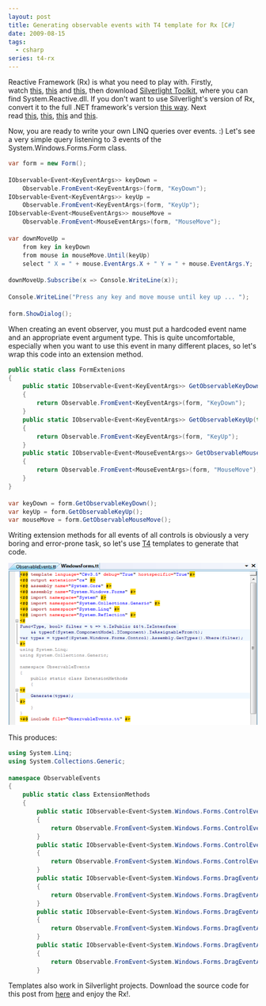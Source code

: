 ```yaml
---
layout: post
title: Generating observable events with T4 template for Rx [C#]
date: 2009-08-15
tags:
  - csharp
series: t4-rx
---
```


Reactive Framework (Rx) is what you need to play with. Firstly, watch [this](http://langnetsymposium.com/2009/talks/23-ErikMeijer-LiveLabsReactiveFramework.html), [this](http://channel9.msdn.com/shows/Going+Deep/Expert-to-Expert-Brian-Beckman-and-Erik-Meijer-Inside-the-NET-Reactive-Framework-Rx/) and [this](http://channel9.msdn.com/shows/Going+Deep/Kim-Hamilton-and-Wes-Dyer-Inside-NET-Rx-and-IObservableIObserver-in-the-BCL-VS-2010/), then download [Silverlight Toolkit](http://silverlight.codeplex.com/SourceControl/ListDownloadableCommits.aspx), where you can find System.Reactive.dll. If you don't want to use Silverlight's version of Rx, convert it to the full .NET framework's version [this way](http://evain.net/blog/articles/2009/07/30/rebasing-system-reactive-to-the-net-clr). Next read [this](http://themechanicalbride.blogspot.com/2009/07/introducing-rx-linq-to-events.html), [this](http://themechanicalbride.blogspot.com/2009/07/developing-with-rx-part-1-extension.html), [this](http://themechanicalbride.blogspot.com/2009/07/developing-with-rx-part-2-converting.html) and [this](http://themechanicalbride.blogspot.com/2009/08/joy-of-rx-building-asynchronous-service.html).

Now, you are ready to write your own LINQ queries over events. :) Let's see a very simple query listening to 3 events of the System.Windows.Forms.Form class.

```csharp
var form = new Form();

IObservable<Event<KeyEventArgs>> keyDown =
    Observable.FromEvent<KeyEventArgs>(form, "KeyDown");
IObservable<Event<KeyEventArgs>> keyUp =
    Observable.FromEvent<KeyEventArgs>(form, "KeyUp");
IObservable<Event<MouseEventArgs>> mouseMove =
    Observable.FromEvent<MouseEventArgs>(form, "MouseMove");

var downMoveUp =
    from key in keyDown
    from mouse in mouseMove.Until(keyUp)
    select " X = " + mouse.EventArgs.X + " Y = " + mouse.EventArgs.Y;

downMoveUp.Subscribe(x => Console.WriteLine(x));

Console.WriteLine("Press any key and move mouse until key up ... ");

form.ShowDialog();
```

When creating an event observer, you must put a hardcoded event name and an appropriate event argument type. This is quite uncomfortable, especially when you want to use this event in many different places, so let's wrap this code into an extension method.

```csharp
public static class FormExtenions
{
    public static IObservable<Event<KeyEventArgs>> GetObservableKeyDown(this Form form)
    {
        return Observable.FromEvent<KeyEventArgs>(form, "KeyDown");
    }
    public static IObservable<Event<KeyEventArgs>> GetObservableKeyUp(this Form form)
    {
        return Observable.FromEvent<KeyEventArgs>(form, "KeyUp");
    }
    public static IObservable<Event<MouseEventArgs>> GetObservableMouseMove(this Form form)
    {
        return Observable.FromEvent<MouseEventArgs>(form, "MouseMove");
    }
}

var keyDown = form.GetObservableKeyDown();
var keyUp = form.GetObservableKeyUp();
var mouseMove = form.GetObservableMouseMove();
```

Writing extension methods for all events of all controls is obviously a very boring and error-prone task, so let's use [T4](http://www.olegsych.com/2007/12/text-template-transformation-toolkit/) templates to generate that code.

![T4](/assets/images/ObservableEventsT4.png)


This produces:

```csharp
using System.Linq;
using System.Collections.Generic;

namespace ObservableEvents
{
    public static class ExtensionMethods
    {
        public static IObservable<Event<System.Windows.Forms.ControlEventArgs>> GetObservableControlAdded(this System.Windows.Forms.Control source)
        {
            return Observable.FromEvent<System.Windows.Forms.ControlEventArgs>(source,"ControlAdded" );
        }
        public static IObservable<Event<System.Windows.Forms.ControlEventArgs>> GetObservableControlRemoved(this System.Windows.Forms.Control source)
        {
            return Observable.FromEvent<System.Windows.Forms.ControlEventArgs>(source,"ControlRemoved" );
        }
        public static IObservable<Event<System.Windows.Forms.DragEventArgs>> GetObservableDragDrop(this System.Windows.Forms.Control source)
        {
            return Observable.FromEvent<System.Windows.Forms.DragEventArgs>(source,"DragDrop" );
        }
        public static IObservable<Event<System.Windows.Forms.DragEventArgs>> GetObservableDragEnter(this System.Windows.Forms.Control source)
        {
            return Observable.FromEvent<System.Windows.Forms.DragEventArgs>(source,"DragEnter" );
        }
        public static IObservable<Event<System.Windows.Forms.DragEventArgs>> GetObservableDragOver(this System.Windows.Forms.Control source)
        {
            return Observable.FromEvent<System.Windows.Forms.DragEventArgs>(source,"DragOver" );
        }
```

Templates also work in Silverlight projects. Download the source code for this post from [here](http://code.msdn.microsoft.com/Project/Download/FileDownload.aspx?ProjectName=mnajder&DownloadId=6952) and enjoy the Rx!.